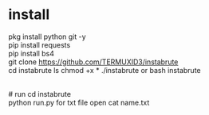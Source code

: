 # install
pkg install python git -y<br>
pip install requests<br>
pip install bs4<br>
git clone https://github.com/TERMUXID3/instabrute<br>
cd instabrute
ls
chmod +x *
./instabrute or bash instabrute 

<br>
# run
cd instabrute<br>
python run.py
for txt file open 
cat name.txt
